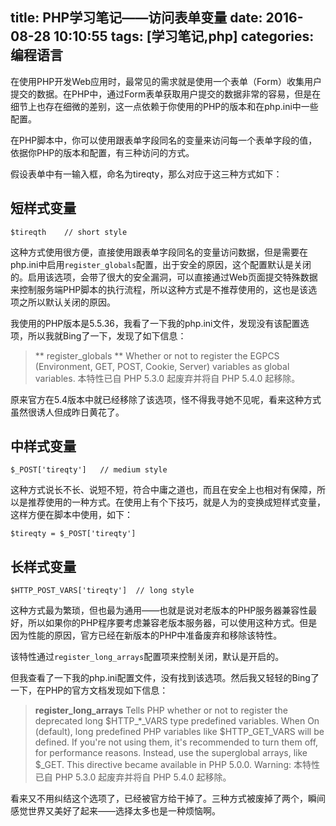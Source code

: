 title: PHP学习笔记——访问表单变量
date: 2016-08-28 10:10:55
tags: [学习笔记,php]
categories: 编程语言
---
在使用PHP开发Web应用时，最常见的需求就是使用一个表单（Form）收集用户提交的数据。在PHP中，通过Form表单获取用户提交的数据非常的容易，但是在细节上也存在细微的差别，这一点依赖于你使用的PHP的版本和在php.ini中一些配置。

在PHP脚本中，你可以使用跟表单字段同名的变量来访问每一个表单字段的值，依据你PHP的版本和配置，有三种访问的方式。

假设表单中有一输入框，命名为tireqty，那么对应于这三种方式如下：

## 短样式变量

```
$tireqth    // short style
```

这种方式使用很方便，直接使用跟表单字段同名的变量访问数据，但是需要在php.ini中启用`register_globals`配置，出于安全的原因，这个配置默认是关闭的。启用该选项，会带了很大的安全漏洞，可以直接通过Web页面提交特殊数据来控制服务端PHP脚本的执行流程，所以这种方式是不推荐使用的，这也是该选项之所以默认关闭的原因。

我使用的PHP版本是5.5.36，我看了一下我的php.ini文件，发现没有该配置选项，所以我就Bing了一下，发现了如下信息：

> ** register_globals **
Whether or not to register the EGPCS (Environment, GET, POST, Cookie, Server) variables as global variables.
本特性已自 PHP 5.3.0 起废弃并将自 PHP 5.4.0 起移除。

原来官方在5.4版本中就已经移除了该选项，怪不得我寻她不见呢，看来这种方式虽然很诱人但成昨日黄花了。

## 中样式变量

```
$_POST['tireqty']   // medium style
```

这种方式说长不长、说短不短，符合中庸之道也，而且在安全上也相对有保障，所以是推荐使用的一种方式。在使用上有个下技巧，就是人为的变换成短样式变量，这样方便在脚本中使用，如下：

```
$tireqty = $_POST['tireqty']
```

## 长样式变量

```
$HTTP_POST_VARS['tireqty']  // long style
```

这种方式最为繁琐，但也最为通用——也就是说对老版本的PHP服务器兼容性最好，所以如果你的PHP程序要考虑兼容老版本服务器，可以使用这种方式。但是因为性能的原因，官方已经在新版本的PHP中准备废弃和移除该特性。

该特性通过`register_long_arrays`配置项来控制关闭，默认是开启的。

但我查看了一下我的php.ini配置文件，没有找到该选项。然后我又轻轻的Bing了一下，在PHP的官方文档发现如下信息：

> **register_long_arrays**
Tells PHP whether or not to register the deprecated long $HTTP_*_VARS type predefined variables. When On (default), long predefined PHP variables like $HTTP_GET_VARS will be defined. If you're not using them, it's recommended to turn them off, for performance reasons. Instead, use the superglobal arrays, like $_GET. This directive became available in PHP 5.0.0.
Warning: 本特性已自 PHP 5.3.0 起废弃并将自 PHP 5.4.0 起移除。

看来又不用纠结这个选项了，已经被官方给干掉了。三种方式被废掉了两个，瞬间感觉世界又美好了起来——选择太多也是一种烦恼啊。